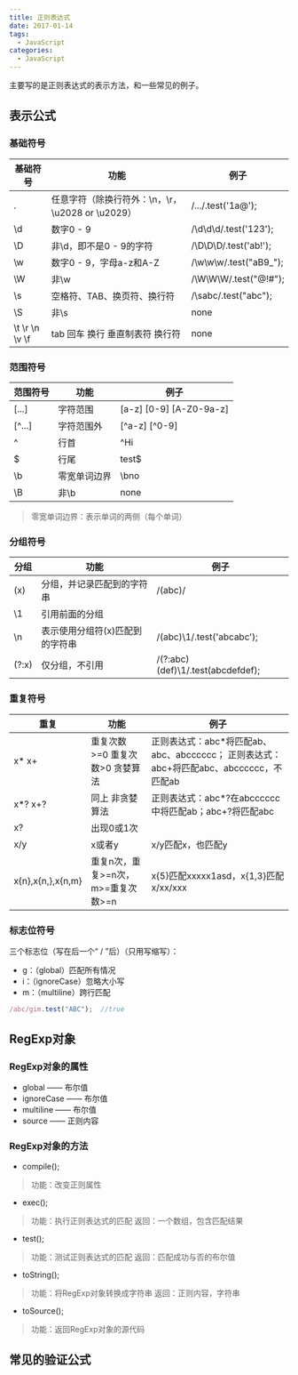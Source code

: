 ```yaml
---
title: 正则表达式
date: 2017-01-14
tags: 
  - JavaScript
categories: 
  - JavaScript
---
```


主要写的是正则表达式的表示方法，和一些常见的例子。

<!-- more -->

## 表示公式

### 基础符号

|  基础符号   |  功能   |  例子   |
| --- | --- | --- |
|  .   |  任意字符（除换行符外：\n，\r，\u2028 or \u2029）   |  /.../.test('1a@');   |
|  \d   |  数字0 - 9   |  /\d\d\d/.test('123');   |
|  \D   |  非\d，即不是0 - 9的字符   |  /\D\D\D/.test('ab!');   |
|  \w   |  数字0 - 9，字母a-z和A-Z   |  /\w\w\w/.test("aB9\_");   |
|  \W   |  非\w   |  /\W\W\W/.test("@!#");   |
|  \s   |  空格符、TAB、换页符、换行符   |  /\sabc/.test("abc");   |
|  \S   |  非\s   |  none   |
|  \t \r \n \v \f   |  tab 回车 换行 垂直制表符 换行符   |  none   |

### 范围符号

|  范围符号   |  功能   |  例子   |
| --- | --- | --- |
|  [...]   |  字符范围   |  [a-z]  [0-9]  [A-Z0-9a-z]  |
|  [^...]   |  字符范围外   |  [^a-z]  [^0-9]    |
|  ^   |  行首   |  ^Hi   |
|  $   |  行尾   |  test$   |
|  \b   |  零宽单词边界   |  \bno   |
|  \B   |  非\b   |  none   |

> 零宽单词边界：表示单词的两侧（每个单词）

### 分组符号

|  分组   |  功能   |  例子   |
| --- | --- | --- |
|  (x)   |  分组，并记录匹配到的字符串   |  /(abc)/   |
|  \1   |  引用前面的分组   |     |
|  \n   |  表示使用分组符(x)匹配到的字符串   |  /(abc)\1/.test('abcabc');   |
|  (?:x)   |  仅分组，不引用   |  /(?:abc)(def)\1/.test(abcdefdef);   |

### 重复符号

|  重复   |  功能   |  例子   |
| --- | --- | --- |
|  x\*  x+   |  重复次数>=0  重复次数>0  贪婪算法  |  正则表达式：abc\*将匹配ab、abc、abcccccc； 正则表达式：abc+将匹配abc、abcccccc，不匹配ab   |
|  x\*?  x+?   |  同上 非贪婪算法  |   正则表达式：abc\*?在abcccccc中将匹配ab；abc+?将匹配abc   |
|  x?   |  出现0或1次   |     |
|  x/y   |  x或者y   |  x/y匹配x，也匹配y   |
|  x{n},x{n,},x{n,m}   |  重复n次，重复>=n次，m>=重复次数>=n   |   x{5}匹配xxxxx1asd，x{1,3}匹配x/xx/xxx  |

### 标志位符号

三个标志位（写在后一个“ / ”后）（只用写缩写）：

- g：（global）匹配所有情况
- i：（ignoreCase）忽略大小写
- m：（multiline）跨行匹配

```javascript
/abc/gim.test("ABC");  //true
```

## RegExp对象

### RegExp对象的属性

- global  ——  布尔值  
- ignoreCase  ——  布尔值
- multiline  ——  布尔值
- source  ——  正则内容

### RegExp对象的方法

- compile();

>功能：改变正则属性

- exec();

> 功能：执行正则表达式的匹配
> 返回：一个数组，包含匹配结果

- test();

> 功能：测试正则表达式的匹配
> 返回：匹配成功与否的布尔值

- toString();

> 功能：将RegExp对象转换成字符串
> 返回：正则内容，字符串

- toSource();

> 功能：返回RegExp对象的源代码

## 常见的验证公式
